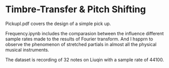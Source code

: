 # Timbre-Transfer & Pitch Shifting

PickupI.pdf covers the design of a simple pick up. 

Frequency.ipynb includes the comparasion between the influence different sample rates made to the results of Fourier transform. And I hspprn to observe the phenomenon of stretched partials in almost all the physical musical instruments. 

The dataset is recording of 32 notes on Liuqin with a sample rate of 44100. 
